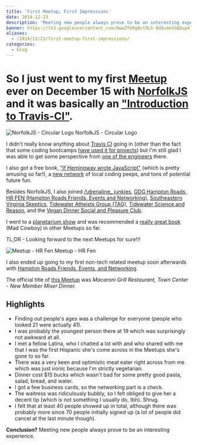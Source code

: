 ```yaml
---
title: 'First Meetup, First Impressions'
date: 2014-12-23
description: 'Meeting new people always prove to be an interesting experience.'
banner: https://lh3.googleusercontent.com/0wwZfbRgAct9Lh-8d8u4eVGQQvp4l3C4-M3806ZIu__rMVUb1qkmx6ckGWMfhPzJbJ8LEf5tisIEgTa6HaNSmcqaHW0uOSaRkyueUxfCRkebNijI1-FR_4P-D4-hLkuyrnb71mVX7MKLGusmbnwNQAcf449lZrk3b9WTdjAk-U5J9Y4DwYmf4EmDeiR4OclWcTtb9OctsOj_oSWPyN4Ki4AUsxaRIKhP16Uhk9orUnKoKKc9lQKmBJuAMggIo20kaDfPNOuunBUTLBMUilc9gCMMnIUNS30Lg4lFsw0Ex8g7bfuazQ2mOx7E98QLibMjalM9URNXVJlgOegT8uKigQRem6IxQwLyAFwQHUfFnF_8RtS8b8nOImFhR0wyKM4TqK9JJDL-I3pdibZtJWGcHApPo5yGzjZugFWEg9wrxRB2CWHIyfDUdekJJHSj6eqTXhxEKVUxqMtbtty8ZUk7M1Z1gkr4jj_VxfiOF4CX8CP6UK3QMInWRsiE_ow2gOkDSHx06syuz8uUYJ-QOAA6POxBUVNtIgcbnK-qx8rG6C52fJSzC0cohdqJfcpCBtu-frKyziROS9GCHQ3wTZP5RtMtsaAPrX55vC3Smlp-VfM5rg5CPM4aF5hxN9HtyXgm=s220-no
aliases:
  - /2014/12/23/first-meetup-first-impressions/
categories:
  - blog
---
```


# So I just went to my first [Meetup](https://meetup.com) ever on December 15 with [NorfolkJS](https://www.meetup.com/NorfolkJS/) and it was basically an ["Introduction to Travis-CI"](https://www.meetup.com/NorfolkJS/events/213364882/).

![NorfolkJS - Circular Logo](https://lh3.googleusercontent.com/S5loULYpBz_eJzSGK3J24G8O8c1EaNLO14wrhJYqtdxGvimT-bQ_fgIvQMJapetbKbDSfK9mlFPbXtfrbk9aBhi31ilEKvCS_QQAid2ytpShhBGJmdvonvttUzhjt__f0A1DCv8wHTEgLuIGF9xNuXPHkNdb7fyMSzVzYJ1W0U9tb7BjVvChvW2pvLVhSzyW0ZZFI1MaS-rUZMsH9r91zyOhjpPF0Bm251F2ztm3NYT2mRFNRINUMtnTPZBdzN15BIlZ4fY-J3ITbGhTMr6IZb14abR3FVJkUsYz2puiAN3ERDMRK1uWSVffL65dNls-m_GsPhjwwLuo4zkmp_C44b3yiI2C0PVONPEmVOyqB3Eq-GW93KALmkEWksyPn5tJPYKsfHDVn5DEnCBdDWqvbMF9X2H1x8QQRC4VrCny_BVC-WKrC20gAm2LsisM4d8dvAjSzYSAP73wgbfsA7c3x0lky0VeUtvQEYZIUyo5CnW_7FIKkhd7HiAzBM23yiFlySqp_8BCTHPAqMY2kSkZtk3XWI3DYjEBA0D0ezUg61cMMe4XJNPJBaYgKOIcqg_Twk9VDxe0Tttut-DRk0pGkGgygE1IUsdTtVdQxzlLhGd3rjWM6kZzVcgcYg2afUML=s512-no) NorfolkJS - Circular Logo

I didn't really know anything about [Travis CI](https://travis-ci.org) going in (other than the fact that some coding bootcamps [have used it for projects](https://github.com/hr-14-15/resources)) but I'm still glad I was able to get some perspective from [one of the engineers](https://github.com/BanzaiMan) there.

I also got a free book, ["If Hemingway wrote JavaScript"](https://www.nostarch.com/hemingwayjs) (which is pretty amusing so far!), a [new network](https://757dev.org) of local coding peeps, and tons of potential future fun.

Besides NorfolkJS, I also joined [/\\drenaline\_ junkies](https://www.meetup.com/Adrenaline_Junky/), [GDG Hampton Roads](https://www.meetup.com/GDG-Hampton-Roads/), [HR FEN (Hampton Roads Friends, Events and Networking)](https://www.meetup.com/HR-FEN/), [Southeastern Virginia Skeptics](https://www.meetup.com/sevaskeptics/), [Tidewater Atheists Group (TAG)](https://www.meetup.com/Tidewater-Atheists-Group/ 'TAG'), [Tidewater Science and Reason](https://www.meetup.com/Tidewater-Science-and-Reason/), and the [Vegan Dinner Social and Pleasure Club](https://www.meetup.com/Vegan-Dinner-Social-and-Pleasure-Club/).

I went to a [planetarium show](https://sci.odu.edu/physics/planetarium/home.html) and was recommended a [really great book](https://www.amazon.com/MAD-COWBOY-Plain-Cattle-Rancher/dp/0684854465) (Mad Cowboy) in other Meetups so far.

TL;DR - Looking forward to the next Meetups for sure!!!

![Meetup - HR Fen](https://lh3.googleusercontent.com/NVhUjN1mbyi7OHdF2QoHD1bNrq1M1H_rW68BPnZtfTN0ajaADivqf7h0t1JGe1tN3OqXXmaGasKNcYmREUOG6VR_e-uUJnzii72em0SbEwFfvEiBB4YRIK1FyKEG5hv4As_UQIHUHYQQOh-ub4t9JP4YBuCqUw7lHNyVW001WIdR67aZ_F0ByN8B1KhX4VOGcQXtkYr5HsyFIvvY5rl0diSmjp-Mo9MUC5dHy4Nh3YCgwM6aSpN1-nBimgbKtwC-tk60Fst0LlwczYDWvPObu9_sAP2ikZPsZKU9claC6d_lfzWwbi7yFn0EgS2o7fIhLVvjSkPnuMf6jsw1OTDcTCNjmxxfMsLUzgHXMs2M0Vjd20u440WJPsXV8547L_JiDUznPa-9xrMlhxqrBonPYx8ip41I2W0rPkr0pJAUySgB0QDGYfmolXeHbRS7YKk5_5dSLR_pbyfu3L2C-mpIpFrdQyySWscPH2xTUf6Axfozew8CBXlRxzEpofF7Nfz2q4cj5gv9YqYYADTuS1PHln8rWQg4qL1U3m-mi3aNHiqThLTxyKWKV6quW3K1nxcrFH8JbiMNNDeExkf6Ys_ukyJanfueGR50uAWjPEcIqsXwoPesGkVoUKOe8wMjrVxW=w502-h220-no) Meetup - HR Fen

I also ended up going to my first non-tech related meetup soon afterwards with [Hampton Roads Friends, Events, and Networking](https://www.meetup.com/HR-FEN 'Meetup - HR FEN').

The official title of [this Meetup](https://www.meetup.com/HR-FEN/events/219360131/) was _Macaroni Grill Restaurant, Town Center - New Member Mixer Dinner._

## Highlights

- Finding out people's ages was a challenge for everyone (people who looked 21 were actually 41).
- I was probably the youngest person there at 19 which was surprisingly not awkward at all.
- I met a fellow Latina, who I chatted a lot with and who shared with me that I was the first Hispanic she's come across in the Meetups she's gone to so far.
- There was a very keen and optimistic meat eater right across from me which was just ironic because I'm strictly vegetarian.
- Dinner cost \$15 bucks which wasn't bad for some pretty good pasta, salad, bread, and water.
- I got a few business cards, so the networking part is a check.
- The waitress was ridiculously bubbly, so I felt obliged to give her a decent tip (which is not something I usually do, tbh). Shrug.
- I felt that at least 40 people showed up in total, although there was probably more since 70 people initially signed up (a lot of people did cancel at the last minute though).

**Conclusion?** Meeting new people always prove to be an interesting experience.
